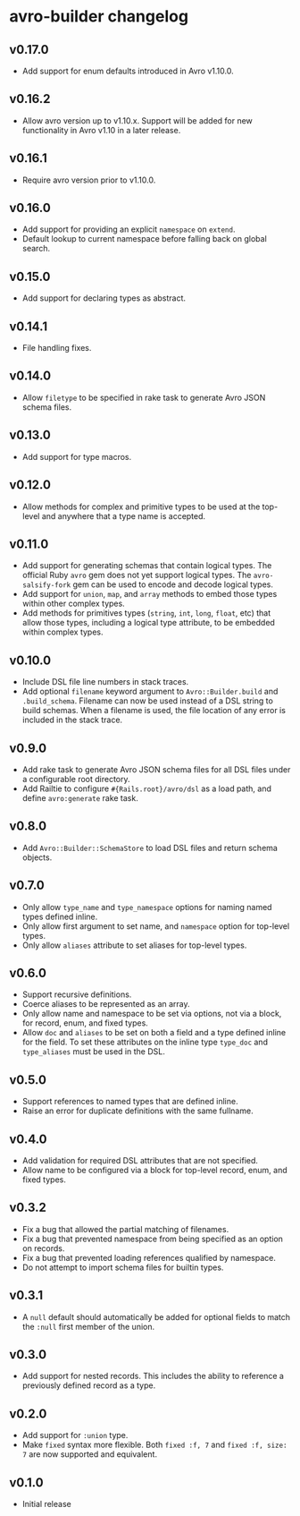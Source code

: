 # avro-builder changelog

## v0.17.0
- Add support for enum defaults introduced in Avro v1.10.0.

## v0.16.2
- Allow avro version up to v1.10.x. Support will be added for new
  functionality in Avro v1.10 in a later release.

## v0.16.1
- Require avro version prior to v1.10.0.

## v0.16.0
- Add support for providing an explicit `namespace` on `extend`. 
- Default lookup to current namespace before falling back on global search. 

## v0.15.0
- Add support for declaring types as abstract.

## v0.14.1
- File handling fixes.

## v0.14.0
- Allow `filetype` to be specified in rake task to generate Avro JSON schema
  files.

## v0.13.0
- Add support for type macros.

## v0.12.0
- Allow methods for complex and primitive types to be used at the top-level and
  anywhere that a type name is accepted.

## v0.11.0
- Add support for generating schemas that contain logical types. The official
  Ruby `avro` gem does not yet support logical types. The `avro-salsify-fork` gem
  can be used to encode and decode logical types.
- Add support for `union`, `map`, and `array` methods to embed those types
  within other complex types.
- Add methods for primitives types (`string`, `int`, `long`, `float`, etc)
  that allow those types, including a logical type attribute, to be embedded
  within complex types.

## v0.10.0
- Include DSL file line numbers in stack traces.
- Add optional `filename` keyword argument to `Avro::Builder.build` and
  `.build_schema`. Filename can now be used instead of a DSL string to build
  schemas. When a filename is used, the file location of any error is included
  in the stack trace.

## v0.9.0
- Add rake task to generate Avro JSON schema files for all DSL files under a
  configurable root directory.
- Add Railtie to configure `#{Rails.root}/avro/dsl` as a load path, and define
  `avro:generate` rake task.

## v0.8.0
- Add `Avro::Builder::SchemaStore` to load DSL files and return schema objects.

## v0.7.0
- Only allow `type_name` and `type_namespace` options for naming named types
  defined inline.
- Only allow first argument to set name, and `namespace` option for top-level
  types.
- Only allow `aliases` attribute to set aliases for top-level types.

## v0.6.0
- Support recursive definitions.
- Coerce aliases to be represented as an array.
- Only allow name and namespace to be set via options, not via a block, for
  record, enum, and fixed types.
- Allow `doc` and `aliases` to be set on both a field and a type defined inline
  for the field. To set these attributes on the inline type `type_doc` and 
  `type_aliases` must be used in the DSL.

## v0.5.0
- Support references to named types that are defined inline.
- Raise an error for duplicate definitions with the same fullname.

## v0.4.0
- Add validation for required DSL attributes that are not specified.
- Allow name to be configured via a block for top-level record, enum, and fixed
  types.

## v0.3.2
- Fix a bug that allowed the partial matching of filenames.
- Fix a bug that prevented namespace from being specified as an option on
  records.
- Fix a bug that prevented loading references qualified by namespace.
- Do not attempt to import schema files for builtin types.

## v0.3.1
- A `null` default should automatically be added for optional fields to match
  the `:null` first member of the union.

## v0.3.0
- Add support for nested records. This includes the ability to reference a
  previously defined record as a type.

## v0.2.0
- Add support for `:union` type.
- Make `fixed` syntax more flexible. Both `fixed :f, 7` and `fixed :f, size: 7`
  are now supported and equivalent.

## v0.1.0
- Initial release
